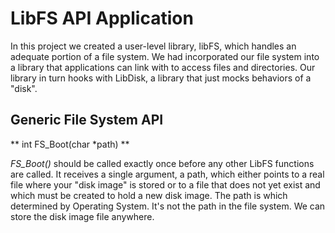 # LibFS API Application
In this project we created a user-level library, libFS, which handles an adequate portion of a file system. We had incorporated our file system into a library that applications can link with to access files and directories. Our library in turn hooks with LibDisk, a library that just mocks behaviors of a "disk".

## Generic File System API

** int FS_Boot(char *path) **

*FS_Boot()* should be called exactly once before any other LibFS functions are called.
It receives a single argument, a path, which either points to a real file where your
"disk image" is stored or to a file that does not yet exist and which must be created to
hold a new disk image. The path is which determined by Operating System. It's not the path
in the file system. We can store the disk image file anywhere.

